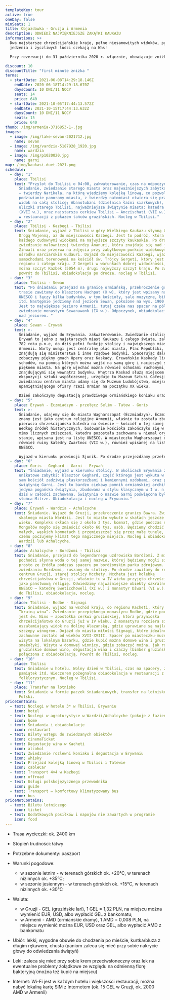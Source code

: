 ```yaml
---
templateKey: tour
active: true
oneDay: false
minSeats: 1
title: Objazdówka - Gruzja i Armenia
description: ODWIEDŹ NAJPIĘKNIEJSZE ZAKĄTKI KAUKAZU
informations: >+
  Dwa najstarsze chrześcijańskie kraje, pełne niesamowitych widoków, pysznego
  jedzenia i życzliwych ludzi czekają na Was! 

  Przy rezerwacji do 31 października 2020 r. włącznie, obowiązuje zniżka -10% od podanej ceny na osobę.  Zapraszamy!

discount: 10
discountTitle: "first minute zniżka "
terms:
  - startDate: 2021-06-08T14:29:18.146Z
    endDate: 2020-06-18T14:29:18.670Z
    daysCount: 10 DNI/11 NOCY
    seats: 14
    price: 640
  - startDate: 2021-10-05T17:44:13.572Z
    endDate: 2021-10-15T17:44:13.632Z
    daysCount: 10 DNI/11 NOCY
    seats: 15
    price: 640
thumb: /img/armenia-3716853-1-.jpg
images:
  - image: /img/lake-sevan-2021712.jpg
    name: sevan
  - image: /img/vardzia-5187928_1920.jpg
    name: wardzia
  - image: /img/p1020020.jpg
    name: garni
map: /img/kaukasi-duet-2021.png
schedule:
  - day: "1"
    place: Tbilisi
    text: "Przylot do Tbilisi o 04:00, zakwaterowanie, czas na odpoczynek.
      Śniadanie, zwiedzanie starego miasta oraz najważniejszych zabytków stolicy
      – twierdzy Narikala, na którą wjedziemy kolejką linową, co pozwoli nam na
      podziwianie panoramy miasta, z twierdzy natomiast otwiera się przepiękny
      widok na całą stolicę; Abanotubani (dzielnica łaźni siarkowych), kręte
      uliczki starego Tbilisi, najważniejsze świątynie miasta: katedra Sioni
      (XVII w.), oraz najstarsza cerkiew Tbilisi – Anczischati (VII w.). Kolacja
      w restauracji z pokazem tańców gruzińskich. Nocleg w Tbilisi."
  - day: "2"
    place: Tbilisi - Kazbegi - Tbilisi
    text: Śniadanie, wyjazd z Tbilisi w góry Wielkiego Kaukazu słynną Gruzińską
      Drogą Wojenną, aż do miejscowości Kazbegi. Jest to podróż, która zachwyci
      każdego cudownymi widokami na najwyższe szczyty kaukaskie. Po drodze
      zwiedzanie malowniczej twierdzy Ananuri, która znajduje się nad jeziorem
      Żinwali oraz przerwa na zdjęcia przy zabytkowym punkcie widokowym w
      ośrodku narciarskim Gudauri. Dojazd do miejscowości Kazbegi, wjazd
      samochodami terenowymi na kościół św. Trójcy Gergeti, który jest wizytówką
      regionu i całego kraju. Z Gergeti w warunkach dobrej widoczności, zobaczyć
      można szczyt Kazbek (5054 m), drugi najwyższy szczyt kraju. Po zwiedzaniu
      powrót do Tbilisi, obiadokolacja po drodze, nocleg w Tbilisi.
  - day: "3"
    place: Tbilisi - Sewan
    text: "Po śniadaniu przejazd na granicę ormiańską, przekroczenie granicy. Na
      trasie zawitamy do klasztoru Hachpat (X w), który jest wpisany na listę
      UNESCO i łączy kilka budynków, w tym kościoły, sale muzyczne, bibliotekę
      itd. Następnie jedziemy nad jezioro Sewan, położone na wys. 1900 m n.p.m.
      Jest to największe jezioro Armenii, tutaj czeka nas spacer na półwyspie i
      zwiedzanie monastyru Sewanawank (IX w.). Odpoczynek, obiadokolacja, nocleg
      nad jeziorem. "
  - day: "4"
    place: Sewan - Erywań
    text: >-
      Śniadanie, wyjazd do Erywania. zakwaterowanie. Zwiedzanie stolicy Armenii.
      Erywań to jedno z najstarszych miast Kaukazu i całego świata, założone w
      782 roku p.n.e, do dziś pełni funkcję stolicy i największego miasta
      Armenii. Warty uwagi jest centralny plac miasta, Plac Republiki, na którym
      znajdują się ministerstwa i inne rządowe budynki. Spacerując dalej,
      zobaczymy piękny gmach Opery oraz Kaskady. Erewańskie Kaskady liczą 572
      schodów, na pomocą których można wejść na samą górę i nacieszyć się
      pięknem miasta. Na górę wjechać można również schodami ruchomymi,
      znajdującymi się wewnątrz budynku. Wnętrza Kaskad służą miejscem
      ekspozycji sztuki współczesnej, urzęduje tu Muzeum Sztuki Cafesjiana. Po
      zwiedzaniu centrum miasta udamy się do Muzeum Ludobójstwa, miejsca
      upamiętniającego ofiary rzezi Ormian na początku XX wieku. 

      Dzień zakończymy degustacją prawdziwego ormiańskiego koniaku oraz obiadokolacją. Nocleg w Erywaniu.
  - day: "5"
    place: Erywań - Eczmiadzyn - przełęcz Selim - Tatew - Goris
    text: >-
      Śniadanie, udajemy się do miasta Wagharszapat (Eczmiadzyn). Eczmiadzyn
      znany jest jako centrum religijne Armenii, właśnie tu została zbudowana
      pierwsza chrześcijańska katedra na świecie – kościół o tej samej nazwie.
      Według źródeł historycznych, budowanie kościoła zakończyło się w 303 r. i
      mimo licznych zniszczeń, katedra pozostała zachowana w niemal oryginalnym
      stanie, wpisana jest na listę UNESCO. W miasteczku Wagharszapat odwiedzimy
      również ruiny katedry Zwartnoc (VII w.), również wpisanej na listę
      UNESCO. 

      Wyjazd w kierunku prowincji Sjunik. Po drodze przejeżdżamy przełęcz Sulema albo Selim (2410 m), gdzie zatrzymamy się, aby zajrzeć do tajemniczego karawanseraju, czyli schronu dla podróżujących wzdłuż Jedwabnego Szlaku kupców i handlarzy. Po krótkiej przerwie kontynuujemy naszą podróż w kierunku klasztoru Tatew. Po przybyciu na miejsce, dostaniemy się do klasztoru za pomocą kolejki linowej, zwanej "Skrzydła Tatewu", podróż kolejką potrwa ok. 20 minut. Klasztor Tatew to jeden z najbardziej majestatycznych zabytków sakralnych Armenii, wzniesiony został w IX wieku. Po zwiedzaniu przejedziemy do uroczego miasteczka Goris na obiadokolację i nocleg.
  - day: "6"
    place: Goris - Geghard - Garni - Erywań
    text: "Śniadanie, wyjazd w kierunku stolicy. W okolicach Erywania zwiedzamy dwa
      unikatowe zabytki: klasztor Geghard, część którego jest wykuta w skale, a
      sam kościół zadziwią płaskorzeźbami i kamiennymi ozdobami, oraz pogańską
      świątynię Garni. Jest to bardzo ciekawy pomnik ormiańskiej architektury –
      jedyna pogańska świątynia, zbudowana w stylu klasycznym w I w. n.e., do
      dziś w całości zachowana. Świątynia o nazwie Garni poświęcona była bóstwu
      słońca Mitrze. Obiadokolacja i nocleg w Erywaniu."
  - day: "7"
    place: Erywań - Wardzia - Achalcyche
    text: Śniadanie. Wyjazd do Gruzji, przekroczenie granicy Bawra. Zwiedzanie
      skalnego miasta Wardzii. Jest to miasto wykute w skałach jeszcze w XII
      wieku. Kompleks składa się z około 3 tys. komnat, gdzie podczas najazdów
      Mongołów mogło się zmieścić około 60 tys. osób. Będziemy chodzić po
      małych, wąskich komnatach i przemieszczać się przez małe tunele, dzięki
      czemu poczujemy klimat tego magicznego miejsca. Nocleg i obiadokolacja w
      Wardzii lub Achalcyche.
  - day: "8"
    place: Achalcyche - Bordżomi - Tbilisi
    text: Śniadanie, przejazd do legendarnego uzdrowiska Bordżomi. Z miejscowości
      pochodzi słynna woda o tej samej nazwie, której będziemy mogli się napić
      prosto ze źródła podczas spaceru po bordżomskim parku zdrojowym. Po
      zwiedzaniu Bordżomi, ruszamy do stolicy. Po drodze zawitamy do religijnego
      centrum Gruzji, starej stolicy Mcchety. Mccheta jest kolebką
      chrześcijaństwa w Gruzji, właśnie tu w IV wieku przyjęto chrześcijaństwo
      jako państwową religię. Odwiedzimy najważniejsze obiekty sakralne z listy
      UNESCO – katedrę Sweticchoweli (XI w.) i monastyr Dżwari (VI w.). Dojazd
      do Tbilisi, obiadokolacja, nocleg.
  - day: "9"
    place: Tbilisi - Bodbe - Signagi
    text: Śniadanie, wyjazd na wschód kraju, do regionu Kacheti, który zwany jest
      “krainą wina”. Zwiedzanie przepięknego monastyru Bodbe, gdzie pochowana
      jest św. Nino – apostołka cerkwi gruzińskiej, która przyniosła
      chrześcijaństwo do Gruzji już w IV wieku. Z monastyru rozciera się
      oszałamiający widok na dolinę Alazanską, gdzie uprawiane są najlepsze
      szczepy winogron. Dojazd do miasta miłości Signagi, które idealne
      zachowane zostało od wieków XVII-XVIII. Spacer po miasteczku-muzeum,
      wizyta na lokalnym bazarku, gdzie kupić można domowe wina i gruzińskie
      smakołyki. Wizyta w domowej winnicy, gdzie zobaczyć można, jak robi się
      gruzińskie domowe wino, degustacja wina i czaczy (bimber gruziński)
      połączona z obiadokolacją. Powrót do Tbilisi, nocleg.
  - day: "10"
    place: Tbilisi
    text: Śniadanie w hotelu. Wolny dzień w Tbilisi, czas na spacery, zakupy
      pamiątek itd. Wieczorem pożegnalna obiadokolacja w restauracji z pokazem
      folklorystycznym. Nocleg w Tbilisi.
  - day: "11"
    place: Transfer na lotnisko
    text: Śniadanie w formie paczek śniadaniowych, transfer na lotnisko, wylot do
      Polski.
priceContains:
  - text: Noclegi w hotelu 3* w Tbilisi, Erywaniu
    icon: hotel
  - text: Noclegi w agroturystyce w Wardzii/Achalcyche (pokoje z łazienkami)
    icon: home
  - text: Śniadania i obiadokolacje
    icon: restaurant
  - text: Bilety wstępu do zwiedzanych obiektów
    icon: cinemaTicket
  - text: Degustację wina w Kacheti
    icon: alcohol
  - text: Zwiedzanie rozlewni koniaku i degustacja w Erywaniu
    icon: whisky
  - text: Przejazd kolejką linową w Tbilisi i Tatewie
    icon: cableCar
  - text: Transport 4×4 w Kazbegi
    icon: offroad
  - text: Usługi polskojęzycznego przewodnika
    icon: guide
  - text: Transport – komfortowy klimatyzowany bus
    icon: bus
priceNotContains:
  - text: Biletu lotniczego
    icon: ticket
  - text: Dodatkowych posiłków i napojów nie zawartych w programie
    icon: food
---
```

* Trasa wycieczki: ok. 2400 km
* Stopień trudności: łatwy
* Potrzebne dokumenty: paszport
* Warunki pogodowe:

  * w sezonie letnim - w terenach górskich ok. +20°C, w terenach nizinnych ok. +35°C;
  * w sezonie jesiennym - w terenach górskich ok. +15°C, w terenach nizinnych ok. +30°C
* Waluta:

  * w Gruzji - GEL (gruzińskie lari), 1 GEL = 1,32 PLN, na miejscu można wymienić EUR, USD, albo wypłacić GEL z bankomatu;
  * w Armenii - AMD (ormiańskie dramy), 1 AMD = 0,008 PLN, na miejscu wymienić można EUR, USD oraz GEL, albo wypłacić AMD z bankomatu
* Ubiór: lekki, wygodne obuwie do chodzenia po mieście, kurtka/bluza z długim rękawem, chusta (paniom zaleca się mieć przy sobie nakrycie głowy do odwiedzania świątyń)
* Leki: zaleca się mieć przy sobie krem przeciwsłoneczny oraz lek na ewentualne problemy żołądkowe ze względu na odmienną florę bakteryjną (można też kupić na miejscu)
* Internet: Wi-Fi jest w każdym hotelu i większości restauracji, można nabyć lokalną kartę SIM z Internetem (ok. 15 GEL w Gruzji, ok. 2000 AMD w Armenii)